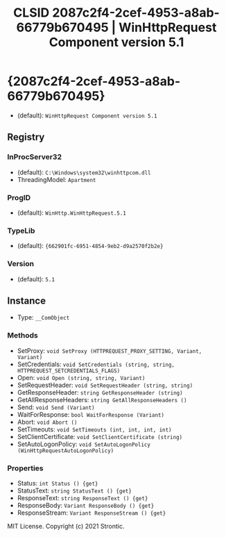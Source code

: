 ﻿---
title: "CLSID 2087c2f4-2cef-4953-a8ab-66779b670495 | WinHttpRequest Component version 5.1"
excerpt: What is COM-Object CLSID 2087c2f4-2cef-4953-a8ab-66779b670495?
---

# {2087c2f4-2cef-4953-a8ab-66779b670495}

* (default): `WinHttpRequest Component version 5.1`

## Registry


### InProcServer32

* (default): `C:\Windows\system32\winhttpcom.dll`
* ThreadingModel: `Apartment`

### ProgID

* (default): `WinHttp.WinHttpRequest.5.1`

### TypeLib

* (default): `{662901fc-6951-4854-9eb2-d9a2570f2b2e}`

### Version

* (default): `5.1`

## Instance

* Type: `__ComObject`

### Methods

* SetProxy: `void SetProxy (HTTPREQUEST_PROXY_SETTING, Variant, Variant)`
* SetCredentials: `void SetCredentials (string, string, HTTPREQUEST_SETCREDENTIALS_FLAGS)`
* Open: `void Open (string, string, Variant)`
* SetRequestHeader: `void SetRequestHeader (string, string)`
* GetResponseHeader: `string GetResponseHeader (string)`
* GetAllResponseHeaders: `string GetAllResponseHeaders ()`
* Send: `void Send (Variant)`
* WaitForResponse: `bool WaitForResponse (Variant)`
* Abort: `void Abort ()`
* SetTimeouts: `void SetTimeouts (int, int, int, int)`
* SetClientCertificate: `void SetClientCertificate (string)`
* SetAutoLogonPolicy: `void SetAutoLogonPolicy (WinHttpRequestAutoLogonPolicy)`

### Properties

* Status: `int Status () {get} `
* StatusText: `string StatusText () {get} `
* ResponseText: `string ResponseText () {get} `
* ResponseBody: `Variant ResponseBody () {get} `
* ResponseStream: `Variant ResponseStream () {get} `

MIT License. Copyright (c) 2021 Strontic.


